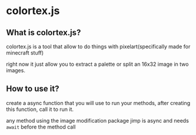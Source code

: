 # colortex.js
## What is colortex.js?
colortex.js is a tool that allow to do things with pixelart(specifically made for minecraft stuff)

right now it just allow you to extract a palette or split an 16x32 image in two images.
## How to use it?
create a async function that you will use to run your methods, after creating this function, call it to run it.

any method using the image modification package jimp is async and needs `await` before the method call